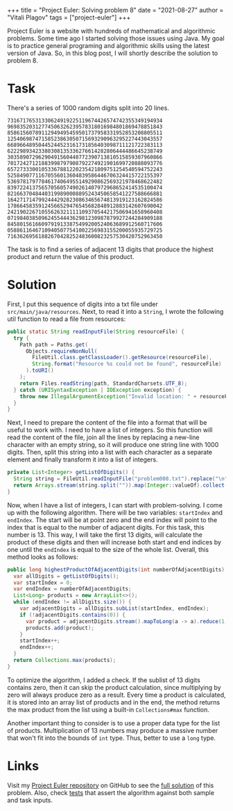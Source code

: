 +++
title = "Project Euler: Solving problem 8"
date = "2021-08-27"
author = "Vitali Plagov"
tags = ["project-euler"]
+++

Project Euler is a website with hundreds of mathematical and algorithmic problems. Some time ago I started solving those
issues using Java. My goal is to practice general programing and algorithmic skills using the latest version of Java.
So, in this blog post, I will shortly describe the solution to problem 8.
<!--more-->

# Task

There's a series of 1000 random digits split into 20 lines.

```text
73167176531330624919225119674426574742355349194934
96983520312774506326239578318016984801869478851843
85861560789112949495459501737958331952853208805511
12540698747158523863050715693290963295227443043557
66896648950445244523161731856403098711121722383113
62229893423380308135336276614282806444486645238749
30358907296290491560440772390713810515859307960866
70172427121883998797908792274921901699720888093776
65727333001053367881220235421809751254540594752243
52584907711670556013604839586446706324415722155397
53697817977846174064955149290862569321978468622482
83972241375657056057490261407972968652414535100474
82166370484403199890008895243450658541227588666881
16427171479924442928230863465674813919123162824586
17866458359124566529476545682848912883142607690042
24219022671055626321111109370544217506941658960408
07198403850962455444362981230987879927244284909188
84580156166097919133875499200524063689912560717606
05886116467109405077541002256983155200055935729725
71636269561882670428252483600823257530420752963450
```

The task is to find a series of adjacent 13 digits that produce the highest product and return the value of this 
product.

# Solution

First, I put this sequence of digits into a txt file under `src/main/java/resources`. Next, to read it into a 
`String`, I wrote the following util function to read a file from resources:

```java
public static String readInputFile(String resourceFile) {
  try {
    Path path = Paths.get(
      Objects.requireNonNull(
        FileUtil.class.getClassLoader().getResource(resourceFile),
        String.format("Resource %s could not be found", resourceFile)
      ).toURI()
    );
    return Files.readString(path, StandardCharsets.UTF_8);
  } catch (URISyntaxException | IOException exception) {
    throw new IllegalArgumentException("Invalid location: " + resourceFile, exception);
  }
}
```

Next, I need to prepare the content of the file into a format that will be useful to work with. I 
need to have a list of integers. So this function will read the content of the file, join all the lines by replacing 
a new-line character with an empty string, so it will produce one string line with 1000 digits. Then, split this 
string into a list with each character as a separate element and finally transform it into a list of integers.

```java
private List<Integer> getListOfDigits() {
  String string = FileUtil.readInputFile("problem008.txt").replace("\n", "");
  return Arrays.stream(string.split("")).map(Integer::valueOf).collect(Collectors.toList());
}
```

Now, when I have a list of integers, I can start with problem-solving. I come up with the following algorithm. 
There will be two variables: `startIndex` and `endIndex`. The start will be at point zero and the end index will 
point to the index that is equal to the number of adjacent digits. For this task, this number is 13. This way, I will 
take the first 13 digits, will calculate the product of these digits and then will increase both start and end 
indices by one until the `endIndex` is equal to the size of the whole list. Overall, this method looks as follows:

```java
public long highestProductOfAdjacentDigits(int numberOfAdjacentDigits) {
  var allDigits = getListOfDigits();
  var startIndex = 0;
  var endIndex = numberOfAdjacentDigits;
  List<Long> products = new ArrayList<>();
  while (endIndex != allDigits.size()) {
    var adjacentDigits = allDigits.subList(startIndex, endIndex);
    if (!adjacentDigits.contains(0)) {
      var product = adjacentDigits.stream().mapToLong(a -> a).reduce(1, (a, b) -> a * b);
      products.add(product);
    }
    startIndex++;
    endIndex++;
  }
  return Collections.max(products);
}
```

To optimize the algorithm, I added a check. If the sublist of 13 digits contains zero, then it can skip the 
product calculation, since multiplying by zero will always produce zero as a result.
Every time a product is calculated, it is stored into an array list of products and in the end, the method returns the 
max product from the list using a built-in `Collections#max` function.

Another important thing to consider is to use a proper data type for the list of products. Multiplication of 13 
numbers may produce a massive number that won't fit into the bounds of `int` type. Thus, better to use a `long` type.

# Links

Visit my [Project Euler repository](https://github.com/plagov/project-euler) on GitHub to see the 
[full solution](https://github.com/plagov/project-euler/blob/master/src/main/java/net/projecteuler/problems/Problem008.java) 
of this problem. Also, check [tests](https://github.com/plagov/project-euler/blob/master/src/test/java/net/projecteuler/problems/Problem008Test.java) that assert the 
algorithm against both sample and task inputs.
